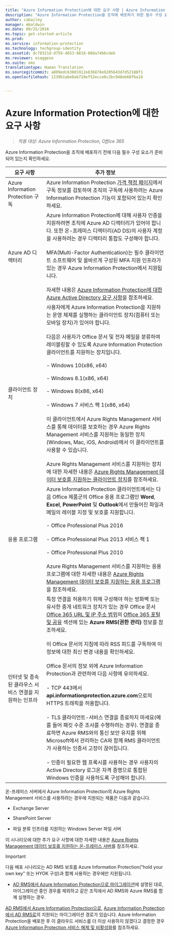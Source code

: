 ```yaml
---
title: "Azure Information Protection에 대한 요구 사항 | Azure Information Protection"
description: "Azure Information Protection을 조직에 배포하기 위한 필수 구성 요소를 식별합니다."
author: cabailey
manager: mbaldwin
ms.date: 09/25/2016
ms.topic: get-started-article
ms.prod: 
ms.service: information-protection
ms.technology: techgroup-identity
ms.assetid: dc78321d-d759-4653-8818-80da74b6cdeb
ms.reviewer: esaggese
ms.suite: ems
translationtype: Human Translation
ms.sourcegitcommit: a809edc63801912e836878e9205643d7d52188f1
ms.openlocfilehash: 1239b1abe0ab720ef52ecce6c2bc948eb60fba18


---
```


# Azure Information Protection에 대한 요구 사항

>*적용 대상: Azure Information Protection, Office 365*


Azure Information Protection을 조직에 배포하기 전에 다음 필수 구성 요소가 준비되어 있는지 확인하세요. 

|요구 사항|추가 정보|
|---------------|--------------------|
|Azure Information Protection 구독|Azure Information Protection [가격 책정 페이지](https://go.microsoft.com/fwlink/?LinkId=827589)에서 구독 정보를 검토하여 조직의 구독에 사용하려는 Azure Information Protection 기능이 포함되어 있는지 확인하세요.|
|Azure AD 디렉터리|Azure Information Protection에 대해 사용자 인증을 지원하려면 조직에 Azure AD 디렉터리가 있어야 합니다. 또한 온-프레미스 디렉터리(AD DS)의 사용자 계정을 사용하려는 경우 디렉터리 통합도 구성해야 합니다.<br /><br />MFA(Multi-Factor Authentication)는 필수 클라이언트 소프트웨어 및 올바르게 구성된 MFA 지원 인프라가 있는 경우 Azure Information Protection에서 지원됩니다.<br /><br />자세한 내용은 [Azure Information Protection에 대한 Azure Active Directory 요구 사항](requirements-azure-ad.md)을 참조하세요.|
|클라이언트 장치|사용자에게 Azure Information Protection을 지원하는 운영 체제를 실행하는 클라이언트 장치(컴퓨터 또는 모바일 장치)가 있어야 합니다.<br /><br />다음은 사용자가 Office 문서 및 전자 메일을 분류하여 레이블링할 수 있도록 Azure Information Protection 클라이언트를 지원하는 장치입니다.<br /><br />- Windows 10(x86, x64)<br /><br />- Windows 8.1(x86, x64)<br /><br />- Windows 8(x86, x64)<br /><br />- Windows 7 서비스 팩 1(x86, x64)<br /><br />이 클라이언트에서 Azure Rights Management 서비스를 통해 데이터를 보호하는 경우 Azure Rights Management 서비스를 지원하는 동일한 장치(Windows, Mac, iOS, Android)에서 이 클라이언트를 사용할 수 있습니다. <br /><br />Azure Rights Management 서비스를 지원하는 장치에 대한 자세한 내용은 [Azure Rights Management 데이터 보호를 지원하는 클라이언트 장치](../get-started/requirements-client-devices.md)를 참조하세요.|
|응용 프로그램|Azure Information Protection 클라이언트에서는 다음 Office 제품군의 Office 응용 프로그램인 **Word**, **Excel**, **PowerPoint** 및 **Outlook**에서 만들어진 파일과 메일의 레이블 지정 및 보호를 지원합니다.<br /><br />- Office Professional Plus 2016<br /><br />- Office Professional Plus 2013 서비스 팩 1<br /><br />- Office Professional Plus 2010<br /><br />Azure Rights Management 서비스를 지원하는 응용 프로그램에 대한 자세한 내용은 [Azure Rights Management 데이터 보호를 지원하는 응용 프로그램](requirements-applications.md)을 참조하세요.|
|인터넷 및 종속된 클라우스 서비스 연결을 지원하는 인프라|특정 연결을 허용하기 위해 구성해야 하는 방화벽 또는 유사한 중개 네트워크 장치가 있는 경우 Office 문서 [Office 365 URL 및 IP 주소 범위](https://support.office.com/en-US/article/Office-365-URLs-and-IP-address-ranges-8548a211-3fe7-47cb-abb1-355ea5aa88a2)의 [Office 365 포털 및 공유](https://support.office.com/article/Office-365-URLs-and-IP-address-ranges-8548a211-3fe7-47cb-abb1-355ea5aa88a2#BKMK_Portal-identity) 섹션에 있는 **Azure RMS(권한 관리)** 정보를 참조하세요.<br /><br />이 Office 문서의 지침에 따라 RSS 피드를 구독하여 이 정보에 대한 최신 변경 내용을 확인하세요.<br /><br />Office 문서의 정보 외에 Azure Information Protection과 관련하여 다음 사항에 유의하세요.<br /><br />- TCP 443에서 **api.informationprotection.azure.com**으로의 HTTPS 트래픽을 허용합니다.<br /><br />- TLS 클라이언트-서비스 연결을 종료하지 마세요(예를 들어 패킷 수준 조사를 수행하려는 경우). 연결을 종료하면 Azure RMS와의 통신 보안 유지를 위해 Microsoft에서 관리하는 CA와 함께 RMS 클라이언트가 사용하는 인증서 고정이 끊어집니다.<br /><br />- 인증이 필요한 웹 프록시를 사용하는 경우 사용자의 Active Directory 로그온 자격 증명으로 통합된 Windows 인증을 사용하도록 구성해야 합니다.|

온-프레미스 서버에서 Azure Information Protection의 Azure Rights Management 서비스를 사용하려는 경우에 지원되는 제품은 다음과 같습니다.

-   Exchange Server

-   SharePoint Server

-   파일 분류 인프라를 지원하는 Windows Server 파일 서버

이 시나리오에 대한 추가 요구 사항에 대한 자세한 내용은 [Azure Rights Management 데이터 보호를 지원하는 온-프레미스 서버](requirements-servers.md)를 참조하세요.

> [!IMPORTANT]
> 다음 배포 시나리오는 AD RMS 보호를 Azure Information Protection("hold your own key" 또는 HYOK 구성)과 함께 사용하는 경우에만 지원됩니다.
> 
> -   [AD RMS에서 Azure Information Protection으로 마이그레이션](../plan-design/migrate-from-ad-rms-to-azure-rms.md)에 설명된 대로, 마이그레이션 중인 경우를 제외하고 같은 조직에서 AD RMS와 Azure RMS를 함께 실행하는 경우.
> 
> [AD RMS에서 Azure Information Protection으로](http://technet.microsoft.com/library/Dn858447.aspx), [Azure Information Protection에서 AD RMS로](http://msdn.microsoft.com/library/azure/dn629429.aspx)의 지원되는 마이그레이션 경로가 있습니다. Azure Information Protection을 배포한 후 이 클라우드 서비스를 더 이상 사용하지 않겠다고 결정한 경우 [Azure Information Protection 서비스 해제 및 비활성화](../deploy-use/decommission-deactivate.md)를 참조하세요.






<!--HONumber=Sep16_HO5-->



